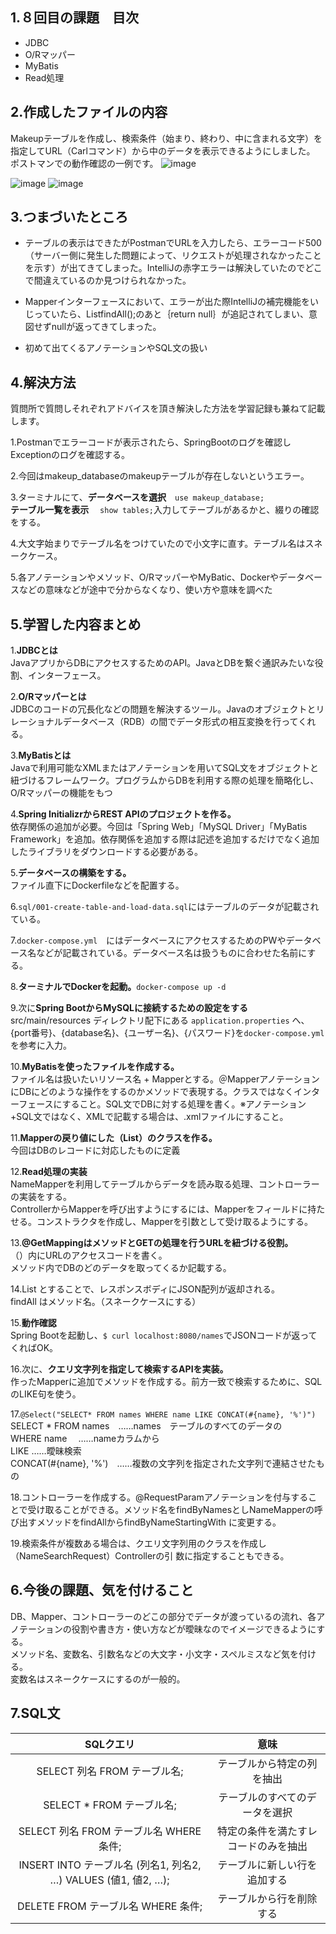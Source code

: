 ##  1.８回目の課題　目次
- JDBC
- O/Rマッパー
- MyBatis
- Read処理

## 2.作成したファイルの内容<br>
Makeupテーブルを作成し、検索条件（始まり、終わり、中に含まれる文字）を指定してURL（Carlコマンド）から中のデータを表示できるようにしました。
ポストマンでの動作確認の一例です。
![image](https://github.com/hiro903/Kadai8/assets/145466271/82971041-5875-4be8-9e26-df7c7bc06a13)

![image](https://github.com/hiro903/Kadai8/assets/145466271/d623785f-633b-4228-872a-acb27ef42611)
![image](https://github.com/hiro903/Kadai8/assets/145466271/0bcf3983-82e4-49c5-b2b4-8f5dc2da59ab)
## 3.つまづいたところ<br>

- テーブルの表示はできたがPostmanでURLを入力したら、エラーコード500（サーバー側に発生した問題によって、リクエストが処理されなかったことを示す）が出てきてしまった。IntelliJの赤字エラーは解決していたのでどこで間違えているのか見つけられなかった。

- Mapperインターフェースにおいて、エラーが出た際IntelliJの補完機能をいじっていたら、List<Name>findAll();のあと｛return
null｝が追記されてしまい、意図せずnullが返ってきてしまった。
- 初めて出てくるアノテーションやSQL文の扱い


## 4.解決方法
質問所で質問しそれぞれアドバイスを頂き解決した方法を学習記録も兼ねて記載します。

1.Postmanでエラーコードが表示されたら、SpringBootのログを確認しExceptionのログを確認する。

2.今回はmakeup_databaseのmakeupテーブルが存在しないというエラー。

3.ターミナルにて、**データベースを選択**　`use
   makeup_database;`<br>**テーブル一覧を表示**　 `show
   tables;`入力してテーブルがあるかと、綴りの確認をする。

4.大文字始まりでテーブル名をつけていたので小文字に直す。テーブル名はスネークケース。

5.各アノテーションやメソッド、O/RマッパーやMyBatic、Dockerやデータベースなどの意味などが途中で分からなくなり、使い方や意味を調べた

## 5.学習した内容まとめ

1.**JDBCとは**<br>JavaアプリからDBにアクセスするためのAPI。JavaとDBを繋ぐ通訳みたいな役割、インターフェース。

2.**O/Rマッパーとは**<br>JDBCのコードの冗長化などの問題を解決するツール。Javaのオブジェクトとリレーショナルデータベース（RDB）の間でデータ形式の相互変換を行ってくれる。

3.**MyBatisとは**<br>Javaで利用可能なXMLまたはアノテーションを用いてSQL文をオブジェクトと紐づけるフレームワーク。プログラムからDBを利用する際の処理を簡略化し、O/Rマッパーの機能をもつ

4.**Spring InitializrからREST
APIのプロジェクトを作る。**<br>依存関係の追加が必要。今回は「Spring
Web」「MySQL Driver」「MyBatis
Framework」を追加。依存関係を追加する際は記述を追加するだけでなく追加したライブラリをダウンロードする必要がある。

5.**データベースの構築をする。**<br>ファイル直下にDockerfileなどを配置する。

6.`sql/001-create-table-and-load-data.sql`にはテーブルのデータが記載されている。

7.`docker-compose.yml`　にはデータベースにアクセスするためのPWやデータベース名などが記載されている。データベース名は扱うものに合わせた名前にする。

8.**ターミナルでDockerを起動。**`docker-compose up -d`

9.次に**Spring
   BootからMySQLに接続するための設定をする**<br>src/main/resources
   ディレクトリ配下にある `application.properties`
   へ、{port番号}、{database名}、{ユーザー名}、{パスワード}を`docker-compose.yml`を参考に入力。

10.**MyBatisを使ったファイルを作成する。**<br>ファイル名は扱いたいリソース名 +
Mapperとする。＠MapperアノテーションにDBにどのような操作をするのかメソッドで表現する。クラスではなくインターフェースにすること。SQL文でDBに対する処理を書く。※アノテーション+SQL文ではなく、XMLで記載する場合は、.xmlファイルにすること。

11.**Mapperの戻り値にした（List）のクラスを作る。**<br>今回はDBのレコードに対応したものに定義

12.**Read処理の実装**<br>NameMapperを利用してテーブルからデータを読み取る処理、コントローラーの実装をする。<br>ControllerからMapperを呼び出すようにするには、Mapperをフィールドに持たせる。コンストラクタを作成し、Mapperを引数として受け取るようにする。

13.**@GetMappingはメソッドとGETの処理を行うURLを紐づける役割。**<br>（）内にURLのアクセスコードを書く。<br>メソッド内でDBのどのデータを取ってくるか記載する。

14.List とすることで、レスポンスボディにJSON配列が返却される。<br>findAll
   はメソッド名。（スネークケースにする）

15.**動作確認**<br>Spring Bootを起動し、`$ curl
   localhost:8080/names`でJSONコードが返ってくればOK。

16.次に、**クエリ文字列を指定して検索するAPIを実装。**<br>作ったMapperに追加でメソッドを作成する。前方一致で検索するために、SQLのLIKE句を使う。<br>

17.`@Select("SELECT* FROM names WHERE name LIKE CONCAT(#{name}, '%')")`<br>SELECT * FROM
  names　……names　テーブルのすべてのデータの<br>WHERE name
　……nameカラムから<br>LIKE ……曖昧検索<br>CONCAT(#{name},
  '%')　……複数の文字列を指定された文字列で連結させたもの

18.コントローラーを作成する。@RequestParamアノテーションを付与することで受け取ることができる。メソッド名をfindByNamesとしNameMapperの呼び出すメソッドをfindAllからfindByNameStartingWith
に変更する。

19.検索条件が複数ある場合は、クエリ文字列用のクラスを作成し（NameSearchRequest）Controllerの引
数に指定することもできる。


## 6.今後の課題、気を付けること
DB、Mapper、コントローラーのどこの部分でデータが渡っているの流れ、各アノテーションの役割や書き方・使い方などが曖昧なのでイメージできるようにする。<br>
メソッド名、変数名、引数名などの大文字・小文字・スペルミスなど気を付ける。<br>
変数名はスネークケースにするのが一般的。

## 7.SQL文

|                     SQLクエリ<br/>                     |         意味         |
|:---------------------------------------------------:|:------------------:|
|                SELECT 列名 FROM テーブル名;                |   テーブルから特定の列を抽出    |
|                SELECT * FROM テーブル名;                 |  テーブルのすべてのデータを選択   |
|           SELECT 列名 FROM テーブル名 WHERE 条件;            | 特定の条件を満たすレコードのみを抽出 |
| INSERT INTO テーブル名 (列名1, 列名2, …) VALUES (値1, 値2, …); |   テーブルに新しい行を追加する   |
|             DELETE FROM テーブル名 WHERE 条件;             |    テーブルから行を削除する    |
